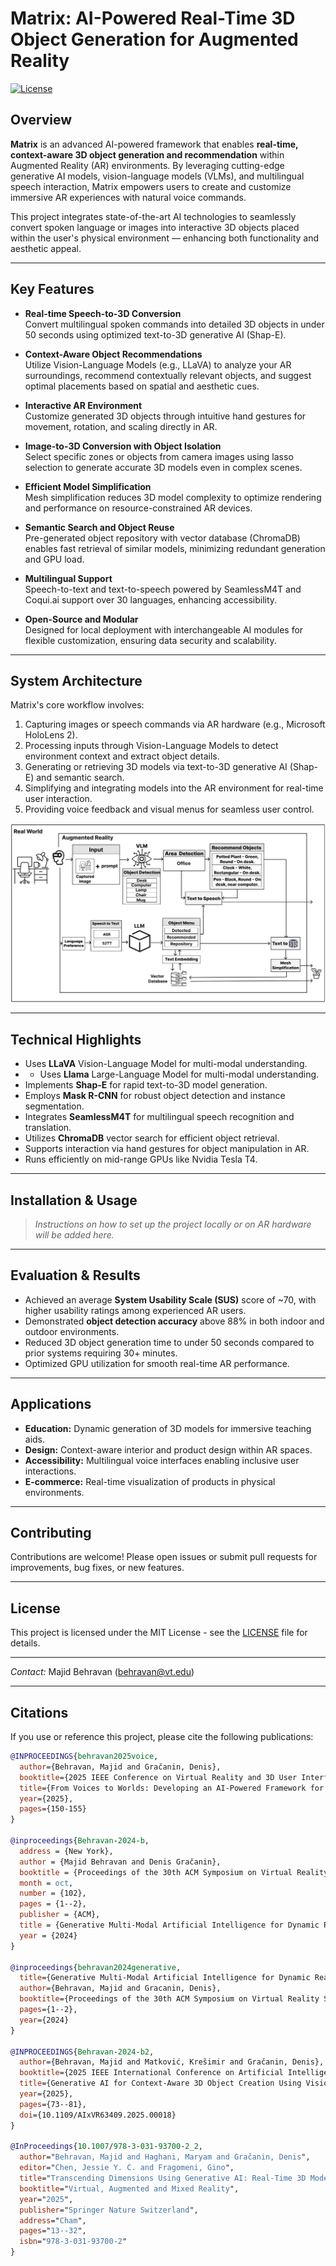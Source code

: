 # Matrix: AI-Powered Real-Time 3D Object Generation for Augmented Reality

[![License](https://img.shields.io/badge/license-MIT-blue.svg)](LICENSE)

## Overview

**Matrix** is an advanced AI-powered framework that enables **real-time, context-aware 3D object generation and recommendation** within Augmented Reality (AR) environments. By leveraging cutting-edge generative AI models, vision-language models (VLMs), and multilingual speech interaction, Matrix empowers users to create and customize immersive AR experiences with natural voice commands.

This project integrates state-of-the-art AI technologies to seamlessly convert spoken language or images into interactive 3D objects placed within the user's physical environment — enhancing both functionality and aesthetic appeal.

---

## Key Features

- **Real-time Speech-to-3D Conversion**  
  Convert multilingual spoken commands into detailed 3D objects in under 50 seconds using optimized text-to-3D generative AI (Shap-E).

- **Context-Aware Object Recommendations**  
  Utilize Vision-Language Models (e.g., LLaVA) to analyze your AR surroundings, recommend contextually relevant objects, and suggest optimal placements based on spatial and aesthetic cues.

- **Interactive AR Environment**  
  Customize generated 3D objects through intuitive hand gestures for movement, rotation, and scaling directly in AR.

- **Image-to-3D Conversion with Object Isolation**  
  Select specific zones or objects from camera images using lasso selection to generate accurate 3D models even in complex scenes.

- **Efficient Model Simplification**  
  Mesh simplification reduces 3D model complexity to optimize rendering and performance on resource-constrained AR devices.

- **Semantic Search and Object Reuse**  
  Pre-generated object repository with vector database (ChromaDB) enables fast retrieval of similar models, minimizing redundant generation and GPU load.

- **Multilingual Support**  
  Speech-to-text and text-to-speech powered by SeamlessM4T and Coqui.ai support over 30 languages, enhancing accessibility.

- **Open-Source and Modular**  
  Designed for local deployment with interchangeable AI modules for flexible customization, ensuring data security and scalability.

---

## System Architecture

Matrix's core workflow involves:

1. Capturing images or speech commands via AR hardware (e.g., Microsoft HoloLens 2).
2. Processing inputs through Vision-Language Models to detect environment context and extract object details.
3. Generating or retrieving 3D models via text-to-3D generative AI (Shap-E) and semantic search.
4. Simplifying and integrating models into the AR environment for real-time user interaction.
5. Providing voice feedback and visual menus for seamless user control.

![Matrix Framework](Matrix_Framework.png)

---

## Technical Highlights

- Uses **LLaVA** Vision-Language Model for multi-modal understanding.
- - Uses **Llama** Large-Language Model for multi-modal understanding.
- Implements **Shap-E** for rapid text-to-3D model generation.
- Employs **Mask R-CNN** for robust object detection and instance segmentation.
- Integrates **SeamlessM4T** for multilingual speech recognition and translation.
- Utilizes **ChromaDB** vector search for efficient object retrieval.
- Supports interaction via hand gestures for object manipulation in AR.
- Runs efficiently on mid-range GPUs like Nvidia Tesla T4.

---

## Installation & Usage

> *Instructions on how to set up the project locally or on AR hardware will be added here.*

---

## Evaluation & Results

- Achieved an average **System Usability Scale (SUS)** score of ~70, with higher usability ratings among experienced AR users.
- Demonstrated **object detection accuracy** above 88% in both indoor and outdoor environments.
- Reduced 3D object generation time to under 50 seconds compared to prior systems requiring 30+ minutes.
- Optimized GPU utilization for smooth real-time AR performance.

---

## Applications

- **Education:** Dynamic generation of 3D models for immersive teaching aids.
- **Design:** Context-aware interior and product design within AR spaces.
- **Accessibility:** Multilingual voice interfaces enabling inclusive user interactions.
- **E-commerce:** Real-time visualization of products in physical environments.

---

## Contributing

Contributions are welcome! Please open issues or submit pull requests for improvements, bug fixes, or new features.

---

## License

This project is licensed under the MIT License - see the [LICENSE](LICENSE) file for details.

---

*Contact:* Majid Behravan (behravan@vt.edu)

---
## Citations

If you use or reference this project, please cite the following publications:

```bibtex
@INPROCEEDINGS{behravan2025voice,
  author={Behravan, Majid and Gračanin, Denis},
  booktitle={2025 IEEE Conference on Virtual Reality and 3D User Interfaces Abstracts and Workshops (VRW)}, 
  title={From Voices to Worlds: Developing an AI-Powered Framework for 3D Object Generation in Augmented Reality}, 
  year={2025},
  pages={150-155}
}

@inproceedings{Behravan-2024-b,
  address = {New York},
  author = {Majid Behravan and Denis Gračanin},
  booktitle = {Proceedings of the 30th ACM Symposium on Virtual Reality Software and Technology (VRST '24)},
  month = oct,
  number = {102},
  pages = {1--2},
  publisher = {ACM},
  title = {Generative Multi-Modal Artificial Intelligence for Dynamic Real-Time Context-Aware Content Creation in Augmented Reality},
  year = {2024}
}

@inproceedings{behravan2024generative,
  title={Generative Multi-Modal Artificial Intelligence for Dynamic Real-Time Context-Aware Content Creation in Augmented Reality},
  author={Behravan, Majid and Gracanin, Denis},
  booktitle={Proceedings of the 30th ACM Symposium on Virtual Reality Software and Technology},
  pages={1--2},
  year={2024}
}

@INPROCEEDINGS{Behravan-2024-b2,
  author={Behravan, Majid and Matković, Krešimir and Gračanin, Denis},
  booktitle={2025 IEEE International Conference on Artificial Intelligence and eXtended and Virtual Reality (AIxVR)}, 
  title={Generative AI for Context-Aware 3D Object Creation Using Vision-Language Models in Augmented Reality}, 
  year={2025},
  pages={73--81},
  doi={10.1109/AIxVR63409.2025.00018}
}

@InProceedings{10.1007/978-3-031-93700-2_2,
  author="Behravan, Majid and Haghani, Maryam and Gračanin, Denis",
  editor="Chen, Jessie Y. C. and Fragomeni, Gino",
  title="Transcending Dimensions Using Generative AI: Real-Time 3D Model Generation in Augmented Reality",
  booktitle="Virtual, Augmented and Mixed Reality",
  year="2025",
  publisher="Springer Nature Switzerland",
  address="Cham",
  pages="13--32",
  isbn="978-3-031-93700-2"
}



